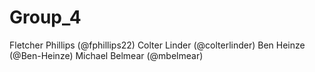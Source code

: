 # Group_4
Fletcher Phillips (@fphillips22)
Colter  Linder (@colterlinder)
Ben Heinze (@Ben-Heinze)
Michael Belmear (@mbelmear)
